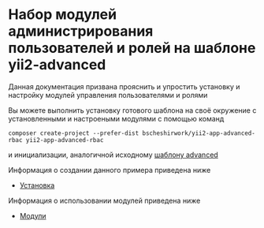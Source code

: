 Набор модулей администрирования пользователей и ролей на шаблоне yii2-advanced
===========================

Данная документация призвана прояснить и упростить установку и настройку модулей управления пользователями и ролями

Вы можете выполнить установку готового шаблона на своё окружение с установленными и настроеными модулями с помощью команд
```
composer create-project --prefer-dist bscheshirwork/yii2-app-advanced-rbac yii2-app-advanced-rbac
```
и инициализации, аналогичной исходному [шаблону advanced](https://github.com/yiisoft/yii2-app-advanced/blob/master/docs/guide/README.md)

Информация о создании данного примера приведена ниже

* [Установка](start-installation.md)

Информация о использовании модулей приведена ниже

* [Модули](start-modules.md)
